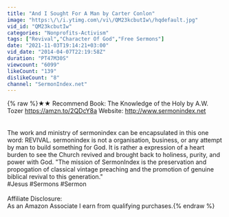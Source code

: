 ```yaml
---
title: "And I Sought For A Man by Carter Conlon"
image: "https:\/\/i.ytimg.com\/vi\/QM23kcbutIw\/hqdefault.jpg"
vid_id: "QM23kcbutIw"
categories: "Nonprofits-Activism"
tags: ["Revival","Character Of God","Free Sermons"]
date: "2021-11-03T19:14:21+03:00"
vid_date: "2014-04-07T22:19:58Z"
duration: "PT47M30S"
viewcount: "6099"
likeCount: "139"
dislikeCount: "8"
channel: "SermonIndex.net"
---
```

{% raw %}★★ Recommend Book: The Knowledge of the Holy by A.W. Tozer <a rel="nofollow" target="blank" href="https://amzn.to/2QDcY8a">https://amzn.to/2QDcY8a</a> Website: <a rel="nofollow" target="blank" href="http://www.sermonindex.net">http://www.sermonindex.net</a><br /><br /><br />The work and ministry of sermonindex can be encapsulated in this one word: REVIVAL. sermonindex is not a organisation, business, or any attempt by man to build something for God. It is rather a expression of a heart burden to see the Church revived and brought back to holiness, purity, and power with God. &quot;The mission of SermonIndex is the preservation and propogation of classical vintage preaching and the promotion of genuine biblical revival to this generation.&quot;<br />#Jesus #Sermons #Sermon <br /><br />Affiliate Disclosure:<br />As an Amazon Associate I earn from qualifying purchases.{% endraw %}
